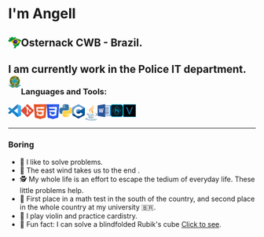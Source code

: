 # I'm Angell
## Osternack CWB - Brazil. <img align="left" alt="Photo" width="26px" src="https://github.com/angellbelger/Hello-World/blob/main/images/brasil.png?raw=true" />
## I am currently work in the Police IT department. <img align="left" alt="Photo" width="26px" src="https://github.com/angellbelger/Hello-World/blob/main/images/federal.png?raw=true" />
### Languages and Tools:
<img align="left" alt="Vscode" width="26px" src="https://github.com/angellbelger/Hello-World/blob/main/images/vscode.png?raw=true" />
<img align="left" alt="Vegas" width="26px" src="https://github.com/angellbelger/Hello-World/blob/main/images/git.png?raw=true" />
<img align="left" alt="HTML5" width="26px" src="https://github.com/angellbelger/Hello-World/blob/main/images/HTML.png?raw=true" />
<img align="left" alt="CSS3" width="26px" src="https://github.com/angellbelger/Hello-World/blob/main/images/CSS3.png?raw=true" />
<img align="left" alt="Python" width="26px" src="https://github.com/angellbelger/Hello-World/blob/main/images/python.png?raw=true" />
<img align="left" alt="C" width="26px" src="https://github.com/angellbelger/Hello-World/blob/main/images/c.png?raw=true" />
<img align="left" alt="Java" width="26px" src="https://github.com/angellbelger/Hello-World/blob/main/images/java.png?raw=true" />
<img align="left" alt="Word" width="26px" src="https://github.com/angellbelger/Hello-World/blob/main/images/word.png?raw=true" />
<img align="left" alt="Photo" width="26px" src="https://github.com/angellbelger/Hello-World/blob/main/images/Photoshop.png?raw=true" />
<img align="left" alt="Vegas" width="26px" src="https://github.com/angellbelger/Hello-World/blob/main/images/vegas.png?raw=true" />

<br />
<br />

---

### Boring
- 🧩 I like to solve problems.
- 🍃 The east wind takes us to the end .
- 🕵️ My whole life is an effort to escape the tedium of everyday life. These little problems help. 
- 🏅 First place in a math test in the south of the country, and second place in the whole country at my university 🇧🇷.
- 🎻 I play violin and practice cardistry.
- 🎲 Fun fact: I can solve a blindfolded Rubik's cube [Click to see](https://youtu.be/bEaUpIRU7NU).
